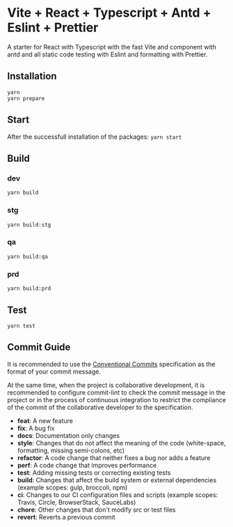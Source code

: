 # Vite + React + Typescript + Antd + Eslint + Prettier

A starter for React with Typescript with the fast Vite and component with antd and all static code testing with Eslint and formatting with Prettier.

## Installation

`yarn`  
`yarn prepare`

## Start

After the successfull installation of the packages: `yarn start`

## Build

### dev

`yarn build`

### stg

`yarn build:stg`

### qa

`yarn build:qa`

### prd

`yarn build:prd`

## Test

`yarn test`

## Commit Guide

It is recommended to use the [Conventional Commits](https://www.conventionalcommits.org/en/v1.0.0/) specification as the format of your commit message.

At the same time, when the project is collaborative development, it is recommended to configure commit-lint to check the commit message in the project or in the process of continuous integration to restrict the compliance of the commit of the collaborative developer to the specification.

- **feat**: A new feature
- **fix**: A bug fix
- **docs**: Documentation only changes
- **style**: Changes that do not affect the meaning of the code (white-space, formatting, missing semi-colons, etc)
- **refactor**: A code change that neither fixes a bug nor adds a feature
- **perf**: A code change that improves performance
- **test**: Adding missing tests or correcting existing tests
- **build**: Changes that affect the build system or external dependencies (example scopes: gulp, broccoli, npm)
- **ci**: Changes to our CI configuration files and scripts (example scopes: Travis, Circle, BrowserStack, SauceLabs)
- **chore**: Other changes that don't modify src or test files
- **revert**: Reverts a previous commit
